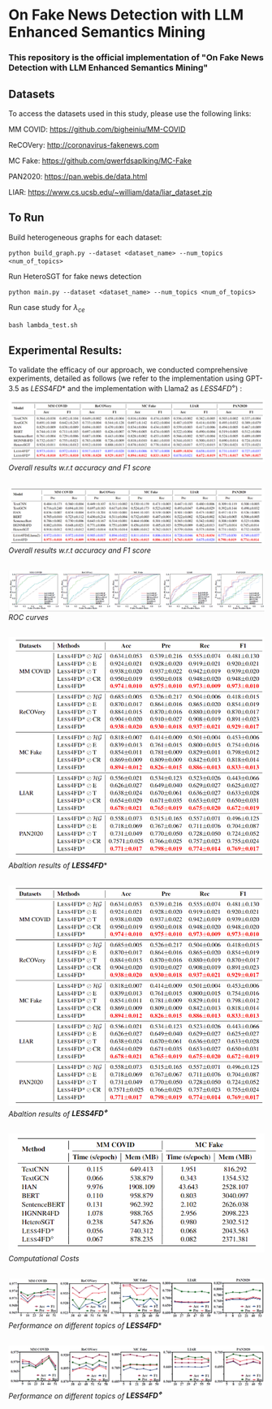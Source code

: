 # On Fake News Detection with LLM Enhanced Semantics Mining

### This repository is the official implementation of "On Fake News Detection with LLM Enhanced Semantics Mining" 

## Datasets

To access the datasets used in this study, please use the following links:

MM COVID: https://github.com/bigheiniu/MM-COVID

ReCOVery: http://coronavirus-fakenews.com

MC Fake: https://github.com/qwerfdsaplking/MC-Fake

PAN2020: https://pan.webis.de/data.html

LIAR: https://www.cs.ucsb.edu/~william/data/liar_dataset.zip

## To Run

Build heterogeneous graphs for each dataset:

```
python build_graph.py --dataset <dataset_name> --num_topics <num_of_topics>
```

Run HeteroSGT for fake news detection

```
python main.py --dataset <dataset_name> --num_topics <num_of_topics>
```

Run case study for $\lambda_{ce}$

```python
bash lambda_test.sh
```

## Experimental Results:
To validate the efficacy of our approach, we conducted comprehensive experiments, detailed as follows (we refer to the implementation using GPT-3.5 as $LESS4FD$* and the implementation with Llama2 as $LESS4FD^{\diamond}$) :

![Overall Results_1](/figs/res_all_1.png "Overall results w.r.t accuracy and F1 score") <br>
*Overall results w.r.t accuracy and F1 score* <br> <br>

![Overall Results_2](/figs/res_all_2.png "Overall results w.r.t precision and recall") <br>
*Overall results w.r.t accuracy and F1 score*  <br> <br>

![aucs](/figs/aucs.png "ROC curves") <br>
*ROC curves*  <br> <br>

![Abaltion Results_1](/figs/ablation_1.png "Abaltion results of $LESS4FD*$") <br>
*Abaltion results of <strong>LESS4FD<sup>*</sup></strong>*  <br> <br>

![Abaltion Results_2](/figs/ablation_1.png "Abaltion results of $LESS4FD^{\diamond}$") <br>
*Abaltion results of __LESS4FD<sup>⋄</sup>__*  <br> <br>

![Computational Costs](/figs/cost.png "Computational Costs") <br>
*Computational Costs*  <br> <br>

![Topics_1](/figs/topics_gpt.png "Performance on different topics of $LESS4FD$*") <br>
*Performance on different topics of <strong>LESS4FD<sup>*</sup></strong>*  <br> <br>

![Topics_2](/figs/topics_llama2.png "Performance on different topics of  $LESS4FD^{\diamond}$") <br>
*Performance on different topics of __LESS4FD<sup>⋄</sup>__*  <br> <br>
